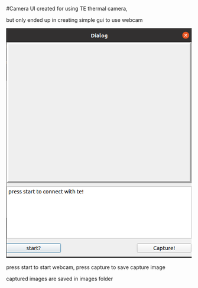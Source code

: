 #Camera UI
created for using TE thermal camera,

but only ended up in creating simple gui to use webcam 

![img.png](img.png)

press start to start webcam, 
press capture to save capture image

captured images are saved in images folder
